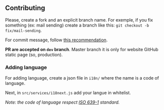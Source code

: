## Contributing

Please, create a fork and an explicit branch name. For exemple, if you fix something (ex: mail sending) create a branch like this: `git checkout -b fix/mail-sending`.



For commit message, follow [this recommendation](https://chris.beams.io/posts/git-commit/).



**PR are accepted on `dev` branch**. Master branch it is only for website GitHub static page (so, production).



### Adding language

For adding language, create a json file in `i18n/` where the name is a code of language.

Next, in `src/services/i18next.js` add your langue in whitelist.

*Note: the code of language respect [ISO 639-1](https://www.loc.gov/standards/iso639-2/php/code_list.php) standard.*

